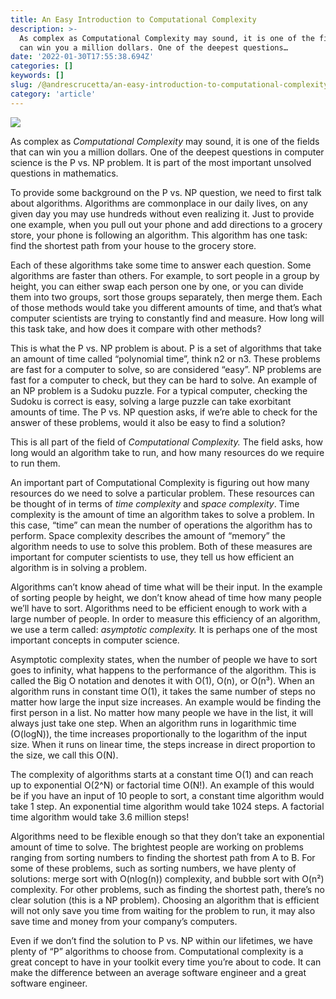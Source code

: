 ```yaml
---
title: An Easy Introduction to Computational Complexity
description: >-
  As complex as Computational Complexity may sound, it is one of the fields that
  can win you a million dollars. One of the deepest questions…
date: '2022-01-30T17:55:38.694Z'
categories: []
keywords: []
slug: /@andrescrucetta/an-easy-introduction-to-computational-complexity-b08c8f0bd6b9
category: 'article'
---
```


![](/Users/andrescrucettanieto/Documents/GitHub/markdown-converter/posts/md_1672369357164/img/0__V8xnDwq4nqD4Piow.jpg)

As complex as _Computational Complexity_ may sound, it is one of the fields that can win you a million dollars. One of the deepest questions in computer science is the P vs. NP problem. It is part of the most important unsolved questions in mathematics.

To provide some background on the P vs. NP question, we need to first talk about algorithms. Algorithms are commonplace in our daily lives, on any given day you may use hundreds without even realizing it. Just to provide one example, when you pull out your phone and add directions to a grocery store, your phone is following an algorithm. This algorithm has one task: find the shortest path from your house to the grocery store.

Each of these algorithms take some time to answer each question. Some algorithms are faster than others. For example, to sort people in a group by height, you can either swap each person one by one, or you can divide them into two groups, sort those groups separately, then merge them. Each of those methods would take you different amounts of time, and that’s what computer scientists are trying to constantly find and measure. How long will this task take, and how does it compare with other methods?

This is what the P vs. NP problem is about. P is a set of algorithms that take an amount of time called “polynomial time”, think n2 or n3. These problems are fast for a computer to solve, so are considered “easy”. NP problems are fast for a computer to check, but they can be hard to solve. An example of an NP problem is a Sudoku puzzle. For a typical computer, checking the Sudoku is correct is easy, solving a large puzzle can take exorbitant amounts of time. The P vs. NP question asks, if we’re able to check for the answer of these problems, would it also be easy to find a solution?

This is all part of the field of _Computational Complexity._ The field asks, how long would an algorithm take to run, and how many resources do we require to run them.

An important part of Computational Complexity is figuring out how many resources do we need to solve a particular problem. These resources can be thought of in terms of _time complexity_ and _space complexity_. Time complexity is the amount of time an algorithm takes to solve a problem. In this case, “time” can mean the number of operations the algorithm has to perform. Space complexity describes the amount of “memory” the algorithm needs to use to solve this problem. Both of these measures are important for computer scientists to use, they tell us how efficient an algorithm is in solving a problem.

Algorithms can’t know ahead of time what will be their input. In the example of sorting people by height, we don’t know ahead of time how many people we’ll have to sort. Algorithms need to be efficient enough to work with a large number of people. In order to measure this efficiency of an algorithm, we use a term called: _asymptotic complexity._ It is perhaps one of the most important concepts in computer science.

Asymptotic complexity states, when the number of people we have to sort goes to infinity, what happens to the performance of the algorithm. This is called the Big O notation and denotes it with O(1), O(n), or O(n³). When an algorithm runs in constant time O(1), it takes the same number of steps no matter how large the input size increases. An example would be finding the first person in a list. No matter how many people we have in the list, it will always just take one step. When an algorithm runs in logarithmic time (O(logN)), the time increases proportionally to the logarithm of the input size. When it runs on linear time, the steps increase in direct proportion to the size, we call this O(N).

The complexity of algorithms starts at a constant time O(1) and can reach up to exponential O(2^N) or factorial time O(N!). An example of this would be if you have an input of 10 people to sort, a constant time algorithm would take 1 step. An exponential time algorithm would take 1024 steps. A factorial time algorithm would take 3.6 million steps!

Algorithms need to be flexible enough so that they don’t take an exponential amount of time to solve. The brightest people are working on problems ranging from sorting numbers to finding the shortest path from A to B. For some of these problems, such as sorting numbers, we have plenty of solutions: merge sort with O(nlog(n)) complexity, and bubble sort with O(n²) complexity. For other problems, such as finding the shortest path, there’s no clear solution (this is a NP problem). Choosing an algorithm that is efficient will not only save you time from waiting for the problem to run, it may also save time and money from your company’s computers.

Even if we don’t find the solution to P vs. NP within our lifetimes, we have plenty of “P” algorithms to choose from. Computational complexity is a great concept to have in your toolkit every time you’re about to code. It can make the difference between an average software engineer and a great software engineer.